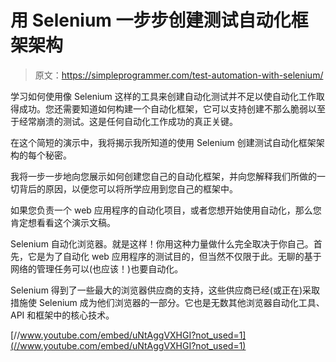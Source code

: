 # 用 Selenium 一步步创建测试自动化框架架构

> 原文：<https://simpleprogrammer.com/test-automation-with-selenium/>

学习如何使用像 Selenium 这样的工具来创建自动化测试并不足以使自动化工作取得成功。您还需要知道如何构建一个自动化框架，它可以支持创建不那么脆弱以至于经常崩溃的测试。这是任何自动化工作成功的真正关键。

在这个简短的演示中，我将揭示我所知道的使用 Selenium 创建测试自动化框架架构的每个秘密。

我将一步一步地向您展示如何创建您自己的自动化框架，并向您解释我们所做的一切背后的原因，以便您可以将所学应用到您自己的框架中。

如果您负责一个 web 应用程序的自动化项目，或者您想开始使用自动化，那么您肯定想看看这个演示文稿。

Selenium 自动化浏览器。就是这样！你用这种力量做什么完全取决于你自己。首先，它是为了自动化 web 应用程序的测试目的，但当然不仅限于此。无聊的基于网络的管理任务可以(也应该！)也要自动化。

Selenium 得到了一些最大的浏览器供应商的支持，这些供应商已经(或正在)采取措施使 Selenium 成为他们浏览器的一部分。它也是无数其他浏览器自动化工具、API 和框架中的核心技术。

[//www.youtube.com/embed/uNtAggVXHGI?not_used=1](//www.youtube.com/embed/uNtAggVXHGI?not_used=1)